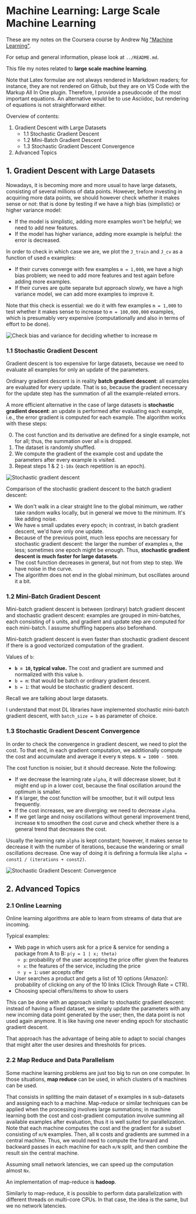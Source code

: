 # Machine Learning: Large Scale Machine Learning

These are my notes on the Coursera course by Andrew Ng ["Machine Learning"](https://www.coursera.org/learn/machine-learning).

For setup and general information, please look at `../README.md`.

This file my notes related to **large scale machine learning**.

Note that Latex formulae are not always rendered in Markdown readers; for instance, they are not rendered on Github, but they are on VS Code with the Markup All In One plugin.
Therefore, I provide a pseudocode of the most important equations.
An alternative would be to use Asciidoc, but rendering of equations is not straightforward either.

Overview of contents:

1. Gradient Descent with Large Datasets
   - 1.1 Stochastic Gradient Descent
   - 1.2 Mini-Batch Gradient Descent
   - 1.3 Stochastic Gradient Descent Convergence
2. Advanced Topics

## 1. Gradient Descent with Large Datasets

Nowadays, it is becoming more and more usual to have large datasets, consisting of several millions of data points. However, before investing in acquiring more data points, we should however check whether it makes sense or not: that is done by testing if we have a high bias (simplistic) or higher variance model:

- If the model is simplistic, adding more examples won't be helpful; we need to add new features.
- If the model has higher variance, adding more example is helpful: the error is decreased.

In order to check in which case we are, we plot the `J_train` and `J_cv` as a function of used `m` examples:

- If their curves converge with few examples `m = 1,000`, we have a high bias problem; we need to add more features and test again before adding more examples.
- If their curves are quite separate but approach slowly, we have a high variance model, we can add more examples to improve it.

Note that this check is essential: we do it with few examples `m = 1,000` to test whether it makes sense to increase to `m = 100,000,000` examples, which is presumably very expensive (computationally and also in terms of effort to be done).

![Check bias and variance for deciding whether to increase `m`](./pics/check_bias_variance_for_increasing_m.png)

### 1.1 Stochastic Gradient Descent

Gradient descent is too expensive for large datasets, because we need to evaluate all examples for only an update of the parameters.

Ordinary gradient descent is in reality **batch gradient descent**: all examples are evaluated for every update. That is so, because the gradient necessary for the update step has the summation of all the example-related errors.

A more efficient alternative in the case of large datasets is **stochastic gradient descent**: an update is performed after evaluating each example, i.e., the error gradient is computed for each example. The algorithm works with these steps:

0. The cost function and its derivative are defined for a single example, not for all; thus, the summation over all `m` is dropped.
1. The dataset is randomly shuffled.
2. We compute the gradient of the example cost and update the parameters after every example is visited.
3. Repeat steps 1 & 2 `1-10x` (each repetition is an epoch).

![Stochastic gradient descent](./pics/stochastic_gradient_descent.png)

Comparison of the stochastic gradient descent to the batch gradient descent:

- We don't walk in a clear straight line to the global minimum, we rather take random walks locally, but in general we move to the minimum. It's like adding noise.
- We have `m` small updates every epoch; in contrast, in batch gradient descent, we'd have only one update.
- Because of the previous point, much less epochs are necessary for stochastic gradient descent: the larger the number of examples `m`, the less; sometimes one epoch might be enough. Thus, **stochastic gradient descent is much faster for large datasets**.
- The cost function decreases in general, but not from step to step. We have noise in the curve.
- The algorithm does not end in the global minimum, but oscillates around it a bit.

### 1.2 Mini-Batch Gradient Descent

Mini-batch gradient descent is between (ordinary) batch gradient descent and stochastic gradient descent: examples are grouped in mini-batches, each consisting of `b` units, and gradient and update step are computed for each mini-batch. I assume shuffling happens also beforehand.

Mini-batch gradient descent is even faster than stochastic gradient descent if there is a good vectorized computation of the gradient.

Values of `b`:

- **`b = 10`, typical value.** The cost and gradient are summed and normalized with this value `b`.
- `b = m`: that would be batch or ordinary gradient descent.
- `b = 1`: that would be stochastic gradient descent.

Recall we are talking about large datasets.

I understand that most DL libraries have implemented stochastic mini-batch gradient descent, with `batch_size = b` as parameter of choice.

### 1.3 Stochastic Gradient Descent Convergence

In order to check the convergence in gradient descent, we need to plot the cost. To that end, in each gradient computation, we additionally compute the cost and accumulate and average it every `N` steps. `N = 1000 - 5000`.

The cost function is noisier, but it should decrease. Note the following:

- If we decrease the learning rate `alpha`, it will ddecrease slower, but it might end up in a lower cost, because the final oscillation around the optimum is smaller.
- If `N` larger, the cost function will be smoother, but it will output less frequently.
- If the cost increases, we are diverging: we need to decrease `alpha`.
- If we get large and noisy oscillations without general improvement trend, increase `N` to smoothen the cost curve and check whether there is a general trend that decreases the cost.

Usually the learning rate `alpha` is kept constant; however, it makes sense to decrease it with the number of iterations, because the wandering or small oscillations decrease. One way of doing it is defining a formula like `alpha = const1 / (iterations + const2)`.

![Stochastic Gradient Descent: Convergence](./pics/stochastic_gradient_descent_convergence.png)

## 2. Advanced Topics

### 2.1 Online Learning

Online learning algorithms are able to learn from streams of data that are incoming.

Typical examples:

- Web page in which users ask for a price & service for sending a package from A to B: `p(y = 1 | x; theta)`
  - `p`: probability of the user accepting the price offer given the features
  - `x`: the features of the service, including the price
  - `y = 1`: user accepts offer
- User searches a product and gets a list of 10 options (Amazon): probability of clicking on any of the 10 links (Click Through Rate = CTR).
- Choosing special offers/items to show to users

This can be done with an approach similar to stochastic gradient descent: instead of having a fixed dataset, we simply update the parameters with any new incoming data point generated by the user; then, the data point is not used again anymore. It is like having one never ending epoch for stochastic gradient descent.

That approach has the advantage of being able to adapt to social changes that might alter the user desires and thresholds for prices.

### 2.2 Map Reduce and Data Parallelism

Some machine learning problems are just too big to run on one computer. In those situations, **map reduce** can be used, in which clusters of `N` machines can be used.

That consists in splitting the main dataset of `m` examples in `N` sub-datasets and assigning each to a machine. Map-reduce or similar techniques can be applied when the processing involves large summations; in machine learning both the cost and cost-gradient computation involve summing all available examples after evaluation, thus it is well suited for parallelization. Note that each machine computes the cost and the gradient for a subset consisting of `m/N` examples. Then, all `N` costs and gradients are summed in a central machine. Thus, we would need to compute the forward and backward passes in each machine for each `m/N` split, and then combine the result sin the central machine.

Assuming small network latencies, we can speed up the computation almost `Nx`.

An implementation of map-reduce is **hadoop**.

Similarly to map-reduce, it is possible to perform data parallelization with different threads on multi-core CPUs. In that case, the idea is the same, but we no network latencies.

